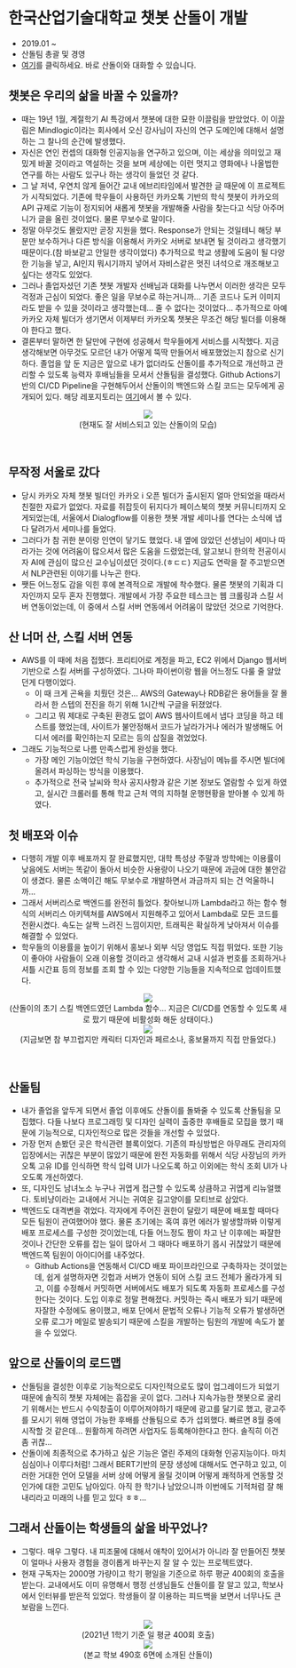 # 한국산업기술대학교 챗봇 산돌이 개발
- 2019.01 ~
- 산돌팀 총괄 및 경영
- [여기](https://pf.kakao.com/_pRxlZxb)를 클릭하세요. 바로 산돌이와 대화할 수 있습니다.

## 챗봇은 우리의 삶을 바꿀 수 있을까?
- 때는 19년 1월, 계절학기 AI 특강에서 챗봇에 대한 묘한 이끌림을 받았었다. 이 이끌림은 Mindlogic이라는 회사에서 오신 강사님이 자신의 연구 도메인에 대해서 설명하는 그 찰나의 순간에 발생했다.
- 자신은 연인 컨셉의 대화형 인공지능을 연구하고 있으며, 이는 세상을 의미있고 재밌게 바꿀 것이라고 역설하는 것을 보며 세상에는 이런 멋지고 영화에나 나올법한 연구를 하는 사람도 있구나 하는 생각이 들었던 것 같다.
- 그 날 저녁, 우연치 않게 들어간 교내 에브리타임에서 발견한 글 때문에 이 프로젝트가 시작되었다. 기존에 학우들이 사용하던 카카오톡 기반의 학식 챗봇이 카카오의 API 규제로 기능이 정지되어 새롭게 챗봇을 개발해줄 사람을 찾는다고 식당 아주머니가 글을 올린 것이었다. 물론 무보수로 말이다.
- 정말 아무것도 몰랐지만 곧장 지원을 했다. Response가 안되는 것일테니 해당 부분만 보수하거나 다른 방식을 이용해서 카카오 서버로 보내면 될 것이라고 생각했기 때문이다.(참 바보같고 안일한 생각이었다) 추가적으로 학교 생활에 도움이 될 다양한 기능을 넣고, AI인지 뭐시기까지 넣어서 자비스같은 멋진 녀석으로 개조해보고 싶다는 생각도 있었다.
- 그러나 졸업자셨던 기존 챗봇 개발자 선배님과 대화를 나누면서 이러한 생각은 모두 걱정과 근심이 되었다. 좋은 일을 무보수로 하는거니까... 기존 코드나 도커 이미지라도 받을 수 있을 것이라고 생각했는데... 줄 수 없다는 것이었다... 추가적으로 아예 카카오 자체 빌더가 생기면서 이제부터 카카오톡 챗봇은 무조건 해당 빌더를 이용해야 한다고 했다.
- 결론부터 말하면 한 달만에 구현에 성공해서 학우들에게 서비스를 시작했다. 지금 생각해보면 아무것도 모르던 내가 어떻게 뚝딱 만들어서 배포했었는지 참으로 신기하다. 졸업을 앞 둔 지금은 앞으로 내가 없더라도 산돌이를 추가적으로 개선하고 관리할 수 있도록 능력자 후배님들을 모셔서 산돌팀을 결성했다. Github Actions기반의 CI/CD Pipeline을 구현해두어서 산돌이의 백엔드와 스킬 코드는 모두에게 공개되어 있다. 해당 레포지토리는 [여기](https://github.com/hhhminme/kpu_sandol_team)에서 볼 수 있다.

<p align = 'center'>
  <img src = "https://github.com/koptimizer/description/blob/main/note/projects/pics/sandol1.jpg"><br/>
  (현재도 잘 서비스되고 있는 산돌이의 모습)
  </br>
</p>
<br/>

## 무작정 서울로 갔다
- 당시 카카오 자체 챗봇 빌더인 카카오 i 오픈 빌더가 출시된지 얼마 안되었을 때라서 친절한 자료가 없었다. 자료를 쥐잡듯이 뒤지다가 페이스북의 챗봇 커뮤니티까지 오게되었는데, 서울에서 Dialogflow를 이용한 챗봇 개발 세미나를 연다는 소식에 냅다 달려가서 세미나를 들었다.
- 그러다가 참 귀한 분이랑 인연이 닿기도 했었다. 내 옆에 앉았던 선생님이 세미나 따라가는 것에 어려움이 많으셔서 많은 도움을 드렸었는데, 알고보니 한의학 전공이시자 AI에 관심이 많으신 교수님이셨던 것이다.(ㅎㄷㄷ) 지금도 연락을 잘 주고받으면서 NLP관련된 이야기를 나누곤 한다.
- 쨋든 어느정도 감을 익힌 후에 본격적으로 개발에 착수했다. 물론 챗봇의 기획과 디자인까지 모두 혼자 진행했다. 개발에서 가장 주요한 테스크는 웹 크롤링과 스킬 서버 연동이었는데, 이 중에서 스킬 서버 연동에서 어려움이 많았던 것으로 기억한다.

## 산 너머 산, 스킬 서버 연동
- AWS를 이 때에 처음 접했다. 프리티어로 계정을 파고, EC2 위에서 Django 웹서버 기반으로 스킬 서버를 구성하였다. 그나마 파이썬이랑 웹을 어느정도 다룰 줄 알았던게 다행이었다.
  - 이 때 크게 곤욕을 치뤘던 것은... AWS의 Gateway나 RDB같은 용어들을 잘 몰라서 한 스텝의 전진을 하기 위해 1시간씩 구글을 뒤졌었다.
  - 그리고 뭐 제대로 구축된 환경도 없이 AWS 웹사이트에서 냅다 코딩을 하고 테스트를 했었는데, 사이트가 불안정해서 코드가 날라가거나 에러가 발생해도 어디서 에러를 확인하는지 모르는 등의 삽질을 겪었었다.
- 그래도 기능적으로 나름 만족스럽게 완성을 했다. 
  - 가장 메인 기능이었던 학식 기능을 구현하였다. 사장님이 메뉴를 주시면 빌더에 올려서 파싱하는 방식을 이용했다.
  - 추가적으로 전국 날씨와 학사 공지사항과 같은 기본 정보도 열람할 수 있게 하였고, 실시간 크롤러를 통해 학교 근처 역의 지하철 운행현황을 받아볼 수 있게 하였다.

## 첫 배포와 이슈
- 다행히 개발 이후 배포까지 잘 완료했지만, 대학 특성상 주말과 방학에는 이용률이 낮음에도 서버는 똑같이 돌아서 비슷한 사용량이 나오기 때문에 과금에 대한 불안감이 생겼다. 물론 소액이긴 해도 무보수로 개발하면서 과금까지 되는 건 억울하니까...
- 그래서 서버리스로 백엔드를 완전히 틀었다. 찾아보니까 Lambda라고 하는 함수 형식의 서버리스 아키텍쳐를 AWS에서 지원해주고 있어서 Lambda로 모든 코드를 전환시켰다. 속도는 살짝 느려진 느낌이지만, 트래픽은 확실하게 낮아져서 이슈를 해결할 수 있었다.
- 학우들의 이용률을 높이기 위해서 홍보나 외부 식당 영업도 직접 뛰었다. 또한 기능이 좋아야 사람들이 오래 이용할 것이라고 생각해서 교내 시설과 번호를 조회하거나 셔틀 시간표 등의 정보를 조회 할 수 있는 다양한 기능들을 지속적으로 업데이트했다.

<p align = 'center'>
  <img src = "https://github.com/koptimizer/description/blob/main/note/projects/pics/sandol2.jpg"><br/>
  (산돌이의 초기 스킬 백엔드였던 Lambda 함수... 지금은 CI/CD를 연동할 수 있도록 새로 팠기 때문에 비활성화 해둔 상태이다.)
  </br>
  <img src = "https://github.com/koptimizer/description/blob/main/note/projects/pics/sandol3.jpg"><br/>
  (지금보면 참 부끄럽지만 캐릭터 디자인과 페르소나, 홍보물까지 직접 만들었다.)
  </br>
</p>
<br/>

## 산돌팀
- 내가 졸업을 앞두게 되면서 졸업 이후에도 산돌이를 돌봐줄 수 있도록 산돌팀을 모집했다. 다들 나보다 프로그래밍 및 디자인 실력이 출중한 후배들로 모집을 했기 때문에 기능적으로, 디자인적으로 많은 것들을 개선할 수 있었다.
- 가장 먼저 손봤던 곳은 학식관련 블록이었다. 기존의 파싱방법은 아무래도 관리자의 입장에서는 귀찮은 부분이 많았기 때문에 완전 자동화를 위해서 식당 사장님의 카카오톡 고유 ID를 인식하면 학식 입력 UI가 나오도록 하고 이외에는 학식 조회 UI가 나오도록 개선하였다.
- 또, 디자인도 남녀노소 누구나 귀엽게 접근할 수 있도록 상큼하고 귀엽게 리뉴얼했다. 토비냥이라는 교내에서 거니는 귀여운 길고양이를 모티브로 삼았다.
- 백엔드도 대격변을 겪었다. 각자에게 주어진 권한이 달랐기 때문에 배포할 때마다 모든 팀원이 관여했어야 했다. 물론 초기에는 혹여 휴먼 에러가 발생할까봐 이렇게 배포 프로세스를 구성한 것이었는데, 다들 어느정도 짬이 차고 난 이후에는 짜잘한 것이나 간단한 오류를 잡는 일이 많아서 그 때마다 배포하기 몹시 귀찮았기 때문에 백엔드쪽 팀원이 아이디어를 내주었다.
  - Github Actions을 연동해서 CI/CD 배포 파이프라인으로 구축하자는 것이었는데, 쉽게 설명하자면 깃헙과 서버가 연동이 되어 스킬 코드 전체가 올라가게 되고, 이를 수정해서 커밋하면 서버에서도 배포가 되도록 자동화 프로세스를 구성한다는 것이다. 도입 이후로 정말 편해졌다. 커밋하는 즉시 배포가 되기 때문에 자잘한 수정에도 용이했고, 배포 단에서 문법적 오류나 기능적 오류가 발생하면 오류 로그가 메일로 발송되기 때문에 스킬을 개발하는 팀원의 개발에 속도가 붙을 수 있었다.

## 앞으로 산돌이의 로드맵
- 산돌팀을 결성한 이후로 기능적으로도 디자인적으로도 많이 업그레이드가 되었기 때문에 솔직히 챗봇 자체에는 흠잡을 곳이 없다. 그러나 지속가능한 챗봇으로 굴리기 위해서는 반드시 수익창출이 이루어져야하기 때문에 광고를 달기로 했고, 광고주를 모시기 위해 영업이 가능한 후배를 산돌팀으로 추가 섭외했다. 빠르면 8월 중에 시작할 것 같은데... 원활하게 하려면 사업자도 등록해야한다고 한다. 솔직히 이건 좀 귀찮...
- 산돌이에 최종적으로 추가하고 싶은 기능은 열린 주제의 대화형 인공지능이다. 마치 심심이나 이루다처럼! 그래서 BERT기반의 문장 생성에 대해서도 연구하고 있고, 이러한 거대한 언어 모델을 서버 상에 어떻게 올릴 것이며 어떻게 쾌적하게 연동할 것인가에 대한 고민도 남아있다. 아직 한 학기나 남았으니까 이번에도 기적처럼 잘 해내리라고 미래의 나를 믿고 있다 ㅎㅎ...

## 그래서 산돌이는 학생들의 삶을 바꾸었나?
- 그렇다. 매우 그렇다. 내 피조물에 대해서 애착이 있어서가 아니라 잘 만들어진 챗봇이 얼마나 사용자 경험을 경이롭게 바꾸는지 잘 알 수 있는 프로젝트였다. 
- 현재 구독자는 2000명 가량이고 학기 평일을 기준으로 하루 평균 400회의 호출을 받는다. 교내에서도 이미 유명해서 행정 선생님들도 산돌이를 잘 알고 있고, 학보사에서 인터뷰를 받은적 있었다. 학생들이 잘 이용하는 피드백을 보면서 너무나도 큰 보람을 느낀다.

<p align = 'center'>
  <img src = "https://github.com/koptimizer/description/blob/main/note/projects/pics/sandol4.jpg"><br/>
  (2021년 1학기 기준 일 평균 400회 호출)
  <br/>
  <img src = "https://github.com/koptimizer/description/blob/main/note/projects/pics/sandol5.jpg"><br/>
  (본교 학보 490호 6면에 소개된 산돌이)
  <br/>
</p>
<br/>
